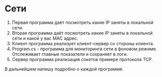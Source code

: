 # Сети 

1. Первая программа даёт посмотреть какие IP заняты в локальной сети.
2. Вторая программа даёт посмотреть какие IP заняты в локальной сети и какой у вас MAC адрес. 
3. Клиент программа реализует клиент-сервер со стороны клиента. 
4. Program.cs - программа для мониторинга сети в фоновом режиме. Отслеживает главные показатели и сохраняет в логи. 
5. Сервер программа реализация сокетов примере протокола TCP.

В дальнейшем напишу подробно о каждой программе. 
